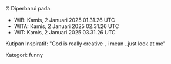 ⏰ Diperbarui pada:
- WIB: Kamis, 2 Januari 2025 01.31.26 UTC
- WITA: Kamis, 2 Januari 2025 02.31.26 UTC
- WIT: Kamis, 2 Januari 2025 03.31.26 UTC

Kutipan Inspiratif:
"God is really creative , i mean ..just look at me"


Kategori: funny

